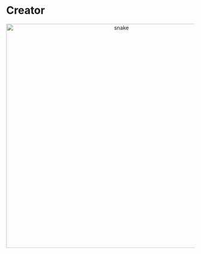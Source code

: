 # Creator
<p align="center">
 <img width="600" src="https://github.com/AlexFromNorth/AlexFromNorth/blob/main/assets/github-snake.svg" alt="snake"/>
</p>
